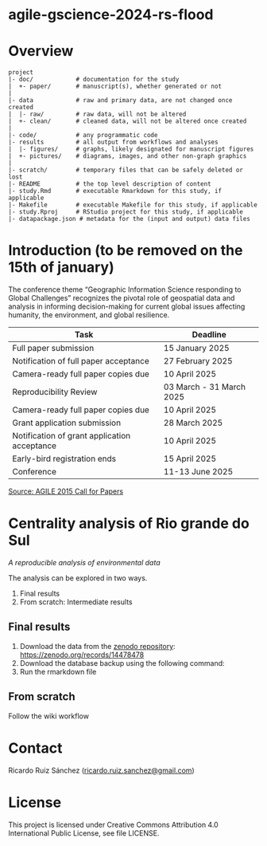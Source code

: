# agile-gscience-2024-rs-flood

# Overview

```
project
|- doc/            # documentation for the study
|  +- paper/       # manuscript(s), whether generated or not
|
|- data            # raw and primary data, are not changed once created 
|  |- raw/         # raw data, will not be altered
|  +- clean/       # cleaned data, will not be altered once created
|
|- code/           # any programmatic code
|- results         # all output from workflows and analyses
|  |- figures/     # graphs, likely designated for manuscript figures
|  +- pictures/    # diagrams, images, and other non-graph graphics
|
|- scratch/        # temporary files that can be safely deleted or lost
|- README          # the top level description of content
|- study.Rmd       # executable Rmarkdown for this study, if applicable
|- Makefile        # executable Makefile for this study, if applicable
|- study.Rproj     # RStudio project for this study, if applicable
|- datapackage.json # metadata for the (input and output) data files

```


# Introduction (to be removed on the 15th of january)
The conference theme “Geographic Information Science responding to Global Challenges” recognizes the pivotal role of geospatial data and analysis in informing decision-making for current global issues affecting humanity, the environment, and global resilience. 

| Task      | Deadline        |
|------------------|-----------------|
| Full paper submission | 	15 January 2025  |
| Notification of full paper acceptance | 27 February 2025   |
| Camera-ready full paper copies due| 10 April 2025 |
| Reproducibility Review| 03 March - 31 March 2025 |
| Camera-ready full paper copies due| 10 April 2025 |
| Grant application submission |	28 March 2025 |
| Notification of grant application acceptance	| 10 April 2025 |
| Early-bird registration ends	| 15 April 2025 |
| Conference	| 11-13 June 2025 | 

[Source: AGILE 2015 Call for Papers](https://agile-gi.eu/conference-2025/call-for-papers-2025)


# Centrality analysis of Rio grande do Sul

_A reproducible analysis of environmental data_

The analysis can be explored in two ways.
1. Final results
2. From scratch: Intermediate results

## Final results
1. Download the data from the [zenodo repository](https://zenodo.org/records/14478478):  https://zenodo.org/records/14478478
2. Download the database backup using the following command:
3. Run the rmarkdown file


## From scratch
Follow the wiki workflow 

# Contact
Ricardo Ruiz Sánchez (ricardo.ruiz.sanchez@gmail.com)
# License
This project is licensed under Creative Commons Attribution 4.0 International Public License, see file LICENSE.
